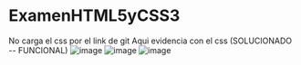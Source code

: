 # ExamenHTML5yCSS3


No carga el css por el link de git Aqui evidencia con el css (SOLUCIONADO -- FUNCIONAL)
![image](https://github.com/manolo0o/ExamenHTML5yCSS3/assets/147361804/5d98eb8a-a131-4e6f-adce-21f65780012a)
![image](https://github.com/manolo0o/ExamenHTML5yCSS3/assets/147361804/4b6697bc-8bfd-4d43-b25c-de5ed704efb1)
![image](https://github.com/manolo0o/ExamenHTML5yCSS3/assets/147361804/80880521-2048-4c5a-bd92-b8cc60dbc467)
